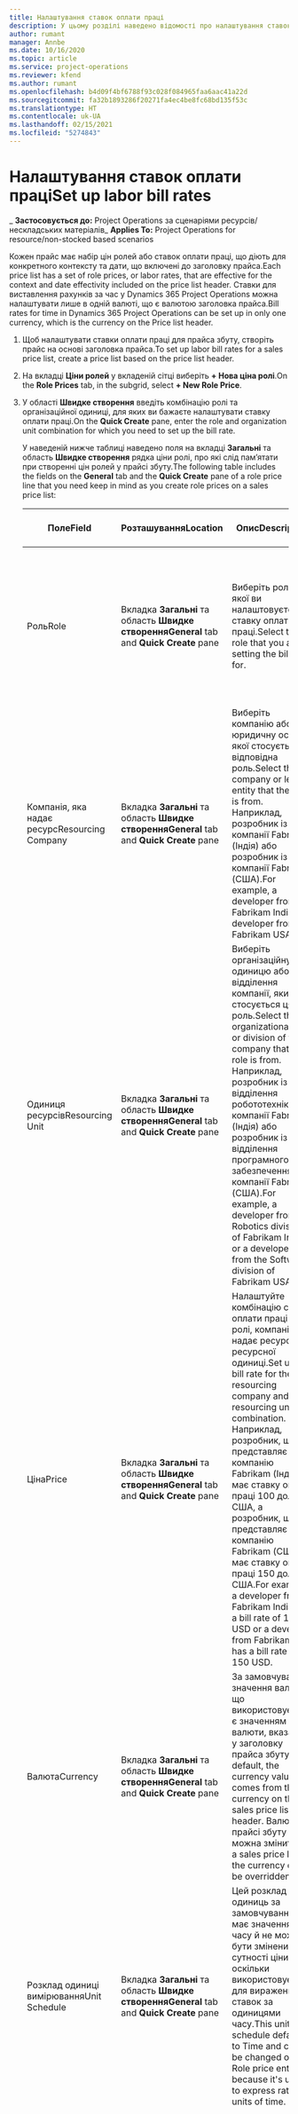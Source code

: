 ```yaml
---
title: Налаштування ставок оплати праці
description: У цьому розділі наведено відомості про налаштування ставок оплати праці в Project Operations.
author: rumant
manager: Annbe
ms.date: 10/16/2020
ms.topic: article
ms.service: project-operations
ms.reviewer: kfend
ms.author: rumant
ms.openlocfilehash: b4d09f4bf6788f93c028f084965faa6aac41a22d
ms.sourcegitcommit: fa32b1893286f20271fa4ec4be8fc68bd135f53c
ms.translationtype: HT
ms.contentlocale: uk-UA
ms.lasthandoff: 02/15/2021
ms.locfileid: "5274843"
---
```

# <a name="set-up-labor-bill-rates"></a><span data-ttu-id="a4d53-103">Налаштування ставок оплати праці</span><span class="sxs-lookup"><span data-stu-id="a4d53-103">Set up labor bill rates</span></span>

<span data-ttu-id="a4d53-104">_ **Застосовується до:** Project Operations за сценаріями ресурсів/нескладських матеріалів</span><span class="sxs-lookup"><span data-stu-id="a4d53-104">_ **Applies To:** Project Operations for resource/non-stocked based scenarios</span></span>

<span data-ttu-id="a4d53-105">Кожен прайс має набір цін ролей або ставок оплати праці, що діють для конкретного контексту та дати, що включені до заголовку прайса.</span><span class="sxs-lookup"><span data-stu-id="a4d53-105">Each price list has a set of role prices, or labor rates, that are effective for the context and date effectivity included on the price list header.</span></span> <span data-ttu-id="a4d53-106">Ставки для виставлення рахунків за час у Dynamics 365 Project Operations можна налаштувати лише в одній валюті, що є валютою заголовка прайса.</span><span class="sxs-lookup"><span data-stu-id="a4d53-106">Bill rates for time in Dynamics 365 Project Operations can be set up in only one currency, which is the currency on the Price list header.</span></span>

1. <span data-ttu-id="a4d53-107">Щоб налаштувати ставки оплати праці для прайса збуту, створіть прайс на основі заголовка прайса.</span><span class="sxs-lookup"><span data-stu-id="a4d53-107">To set up labor bill rates for a sales price list, create a price list based on the price list header.</span></span> 
2. <span data-ttu-id="a4d53-108">На вкладці **Ціни ролей** у вкладеній сітці виберіть **+ Нова ціна ролі**.</span><span class="sxs-lookup"><span data-stu-id="a4d53-108">On the **Role Prices** tab, in the subgrid, select **+ New Role Price**.</span></span> 
3. <span data-ttu-id="a4d53-109">У області **Швидке створення** введіть комбінацію ролі та організаційної одиниці, для яких ви бажаєте налаштувати ставку оплати праці.</span><span class="sxs-lookup"><span data-stu-id="a4d53-109">On the **Quick Create** pane, enter the role and organization unit combination for which you need to set up the bill rate.</span></span>

   <span data-ttu-id="a4d53-110">У наведеній нижче таблиці наведено поля на вкладці **Загальні** та область **Швидке створення** рядка ціни ролі, про які слід пам’ятати при створенні цін ролей у прайсі збуту.</span><span class="sxs-lookup"><span data-stu-id="a4d53-110">The following table includes the fields on the **General** tab and the **Quick Create** pane of a role price line that you need keep in mind as you create role prices on a sales price list:</span></span>

    | <span data-ttu-id="a4d53-111">Поле</span><span class="sxs-lookup"><span data-stu-id="a4d53-111">Field</span></span> | <span data-ttu-id="a4d53-112">Розташування</span><span class="sxs-lookup"><span data-stu-id="a4d53-112">Location</span></span> | <span data-ttu-id="a4d53-113">Опис</span><span class="sxs-lookup"><span data-stu-id="a4d53-113">Description</span></span> | <span data-ttu-id="a4d53-114">Вплив на наступні етапи</span><span class="sxs-lookup"><span data-stu-id="a4d53-114">Downstream impact</span></span> |
    | --- | --- | --- | --- |
    | <span data-ttu-id="a4d53-115">Роль</span><span class="sxs-lookup"><span data-stu-id="a4d53-115">Role</span></span> | <span data-ttu-id="a4d53-116">Вкладка **Загальні** та область **Швидке створення**</span><span class="sxs-lookup"><span data-stu-id="a4d53-116">**General** tab and **Quick Create** pane</span></span> | <span data-ttu-id="a4d53-117">Виберіть роль, для якої ви налаштовуєте ставку оплати праці.</span><span class="sxs-lookup"><span data-stu-id="a4d53-117">Select the role that you are setting the bill rate for.</span></span> | <span data-ttu-id="a4d53-118">Роль за очікуваним або фактичним показником буде зіставлятися з цим рядком для визначення ставки оплати праці ролі за замовчуванням.</span><span class="sxs-lookup"><span data-stu-id="a4d53-118">Role on the incoming estimate or actual will be matched against this line to default bill rate of the role.</span></span> |
    | <span data-ttu-id="a4d53-119">Компанія, яка надає ресурс</span><span class="sxs-lookup"><span data-stu-id="a4d53-119">Resourcing Company</span></span> | <span data-ttu-id="a4d53-120">Вкладка **Загальні** та область **Швидке створення**</span><span class="sxs-lookup"><span data-stu-id="a4d53-120">**General** tab and **Quick Create** pane</span></span> | <span data-ttu-id="a4d53-121">Виберіть компанію або юридичну особу, якої стосується відповідна роль.</span><span class="sxs-lookup"><span data-stu-id="a4d53-121">Select the company or legal entity that the role is from.</span></span> <span data-ttu-id="a4d53-122">Наприклад, розробник із компанії Fabrikam (Індія) або розробник із компанії Fabrikam (США).</span><span class="sxs-lookup"><span data-stu-id="a4d53-122">For example, a developer from Fabrikam India or a developer from Fabrikam USA.</span></span> | <span data-ttu-id="a4d53-123">Компанія, яка надає ресурс, за очікуваним або фактичним показником буде зіставлятися із цим рядком для визначення ставки оплати праці ролі за замовчуванням.</span><span class="sxs-lookup"><span data-stu-id="a4d53-123">The resourcing company on the incoming estimate or actual will be matched against this line to default the bill rate of the role.</span></span> |
    | <span data-ttu-id="a4d53-124">Одиниця ресурсів</span><span class="sxs-lookup"><span data-stu-id="a4d53-124">Resourcing Unit</span></span> | <span data-ttu-id="a4d53-125">Вкладка **Загальні** та область **Швидке створення**</span><span class="sxs-lookup"><span data-stu-id="a4d53-125">**General** tab and **Quick Create** pane</span></span> | <span data-ttu-id="a4d53-126">Виберіть організаційну одиницю або відділення компанії, яких стосується ця роль.</span><span class="sxs-lookup"><span data-stu-id="a4d53-126">Select the organizational unit or division of the company that the role is from.</span></span> <span data-ttu-id="a4d53-127">Наприклад, розробник із відділення робототехніки компанії Fabrikam (Індія) або розробник із відділення програмного забезпечення компанії Fabrikam (США).</span><span class="sxs-lookup"><span data-stu-id="a4d53-127">For example, a developer from the Robotics division of Fabrikam India or a developer from the Software division of Fabrikam USA.</span></span> | <span data-ttu-id="a4d53-128">Одиниця, яка надає ресурс, за очікуваним або фактичним показником буде зіставлятися із цим рядком для визначення ставки оплати праці ролі за замовчуванням.</span><span class="sxs-lookup"><span data-stu-id="a4d53-128">The resourcing unit on the incoming estimate or actual will be matched against this line to default the bill rate of the role.</span></span> |
    | <span data-ttu-id="a4d53-129">Ціна</span><span class="sxs-lookup"><span data-stu-id="a4d53-129">Price</span></span> | <span data-ttu-id="a4d53-130">Вкладка **Загальні** та область **Швидке створення**</span><span class="sxs-lookup"><span data-stu-id="a4d53-130">**General** tab and **Quick Create** pane</span></span> | <span data-ttu-id="a4d53-131">Налаштуйте комбінацію ставки оплати праці для ролі, компанії, яка надає ресурс, та ресурсної одиниці.</span><span class="sxs-lookup"><span data-stu-id="a4d53-131">Set up the bill rate for the role resourcing company and resourcing unit combination.</span></span> <span data-ttu-id="a4d53-132">Наприклад, розробник, що представляє компанію Fabrikam (Індія), має ставку оплати праці 100 дол. США, а розробник, що представляє компанію Fabrikam (США), має ставку оплати праці 150 дол. США.</span><span class="sxs-lookup"><span data-stu-id="a4d53-132">For example, a developer from Fabrikam India has a bill rate of 100 USD or a developer from Fabrikam USA has a bill rate of 150 USD.</span></span> | <span data-ttu-id="a4d53-133">Ця ціна — це ставка витрат за замовчуванням відносно ціни за одиницю продукції в рядку прогнозного кошторису або рядку фактичних даних для класу транзакцій часу.</span><span class="sxs-lookup"><span data-stu-id="a4d53-133">This price is the default bill rate on the per unit price of the incoming estimate or actual line for Time transaction class.</span></span> |
    | <span data-ttu-id="a4d53-134">Валюта</span><span class="sxs-lookup"><span data-stu-id="a4d53-134">Currency</span></span> | <span data-ttu-id="a4d53-135">Вкладка **Загальні** та область **Швидке створення**</span><span class="sxs-lookup"><span data-stu-id="a4d53-135">**General** tab and **Quick Create** pane</span></span>| <span data-ttu-id="a4d53-136">За замовчуванням значення валюти, що використовується, є значенням валюти, вказаним у заголовку прайса збуту.</span><span class="sxs-lookup"><span data-stu-id="a4d53-136">By default, the currency value comes from the currency on the sales price list header.</span></span> <span data-ttu-id="a4d53-137">Валюту в прайсі збуту не можна змінити.</span><span class="sxs-lookup"><span data-stu-id="a4d53-137">On a sales price list, the currency can't be overridden.</span></span> | <span data-ttu-id="a4d53-138">Ця валюта є валютою за замовчуванням щодо ціни за одиницю продукції, зазначеної в рядку вхідних фактичних даних збуту для класу транзакцій часу.</span><span class="sxs-lookup"><span data-stu-id="a4d53-138">This currency is the default currency on the per unit price of the incoming actual sales line for Time transaction class.</span></span> |
    | <span data-ttu-id="a4d53-139">Розклад одиниці вимірювання</span><span class="sxs-lookup"><span data-stu-id="a4d53-139">Unit Schedule</span></span> | <span data-ttu-id="a4d53-140">Вкладка **Загальні** та область **Швидке створення**</span><span class="sxs-lookup"><span data-stu-id="a4d53-140">**General** tab and **Quick Create** pane</span></span> | <span data-ttu-id="a4d53-141">Цей розклад одиниць за замовчуванням має значення часу й не може бути змінений для сутності ціни ролі, оскільки використовується для вираження ставок за одиницями часу.</span><span class="sxs-lookup"><span data-stu-id="a4d53-141">This unit schedule defaults to Time and can't be changed on the Role price entity because it's used to express rates by units of time.</span></span> | <span data-ttu-id="a4d53-142">Це поле не має впливу на низхідні процеси.</span><span class="sxs-lookup"><span data-stu-id="a4d53-142">There is no downstream impact for this field.</span></span> |
    | <span data-ttu-id="a4d53-143">Одиниця вимірювання</span><span class="sxs-lookup"><span data-stu-id="a4d53-143">Unit</span></span> | <span data-ttu-id="a4d53-144">Вкладка **Загальні** та область **Швидке створення**</span><span class="sxs-lookup"><span data-stu-id="a4d53-144">**General** tab and **Quick Create** pane</span></span> | <span data-ttu-id="a4d53-145">Значення одиниці береться з поля **Одиниця часу** в заголовку прайса збуту.</span><span class="sxs-lookup"><span data-stu-id="a4d53-145">The unit value comes from the **Time Unit** field on the sales price list header.</span></span> <span data-ttu-id="a4d53-146">Але це значення можна змінити.</span><span class="sxs-lookup"><span data-stu-id="a4d53-146">But the value can be overridden.</span></span> <span data-ttu-id="a4d53-147">Наприклад, ставка оплати праці розробника, що є представником компанії Fabrikam (Індія), становить 1000 дол. США за **Один робочий день у Індії**.</span><span class="sxs-lookup"><span data-stu-id="a4d53-147">For example, a developer from Fabrikam India has bill rate of 1000 USD per **India Day**.</span></span> <span data-ttu-id="a4d53-148">Ставка оплати праці розробника, що є представником компанії Fabrikam (США), становить 1500 дол. США за **Один робочий день у США**.</span><span class="sxs-lookup"><span data-stu-id="a4d53-148">A developer from Fabrikam USA has a bill rate of 1500 USD per **US Day**.</span></span> | <span data-ttu-id="a4d53-149">Коли ціна за замовчуванням за одиницю продукції береться із вхідного кошторису або рядка фактичних даних, система використовує систему одиниць і конвертування в базових одиницях для обчислення вартості на одиницю продукції з метою розрахунку ціни за одиницю продукції.</span><span class="sxs-lookup"><span data-stu-id="a4d53-149">When the per unit price defaults on an incoming estimate or actual line, the system uses the system of units and conversion in base units to calculate a per unit price.</span></span> <span data-ttu-id="a4d53-150">Наприклад, очікуваний показник становить 10 **Робочих днів у Індії** для розробника з Індії, а одиниця Робочого дня в Індії визначається як 10 годин.</span><span class="sxs-lookup"><span data-stu-id="a4d53-150">For example, the estimate is for 10 **India Days** worth of work for a Developer from India, and the unit India Day is defined as 10 hours.</span></span> <span data-ttu-id="a4d53-151">При ціноутворенні за цим рядком кошторису, програма розраховує ціну за одиницю в кошторисі як 1000 дол. США/10 годин = 100 дол. США/година.</span><span class="sxs-lookup"><span data-stu-id="a4d53-151">When pricing that estimate line, the application calculates the unit price on the estimate as 1000 USD/10 hours = 100 USD per hour.</span></span> |

## <a name="transfer-pricing-or-set-up-bill-rates-for-resources-from-other-organizational-units-or-divisions"></a><span data-ttu-id="a4d53-152">Перенесіть ціни або налаштуйте ставки оплати праці для ресурсів із інших організаційних ланок або підрозділів</span><span class="sxs-lookup"><span data-stu-id="a4d53-152">Transfer pricing or set up bill rates for resources from other organizational units or divisions</span></span> 

<span data-ttu-id="a4d53-153">Для роботи за проектами компанії, побудованими за принципом проектної роботи, часто використовують працівників інших юридичних осіб або інших підрозділів, що входять до складу основної юридичної особи.</span><span class="sxs-lookup"><span data-stu-id="a4d53-153">Project-based companies often use employees from different legal entities and different divisions within the legal entity to work on projects.</span></span> <span data-ttu-id="a4d53-154">Проект може виконувати певна юридична особа або підрозділ, але працівники або консультанти, задіяні на проектах, можуть бути як представниками однієї й тієї самої юридичної особи, так і представниками інших юридичних осіб.</span><span class="sxs-lookup"><span data-stu-id="a4d53-154">Projects can be executed from a certain legal entity and division while the employees or consultants that work on the projects could come from the same legal entity and division or from a different one.</span></span> <span data-ttu-id="a4d53-155">Для роботи за проектом також можуть поєднуватися працівники з різних юридичних осіб і відділень.</span><span class="sxs-lookup"><span data-stu-id="a4d53-155">The project could also be made up of a combination of people from different legal entities and divisions.</span></span> <span data-ttu-id="a4d53-156">У Project Operations юридична особа, що відповідає за виконання проекту, називається **Відповідальна компанія**, а відділення, що відповідає за виконання, має назву **Договірна одиниця**.</span><span class="sxs-lookup"><span data-stu-id="a4d53-156">In Project Operations, the legal entity that owns the delivery of the project is called the **Owning Company** and division that owns the delivery is called the **Contracting Unit**.</span></span> <span data-ttu-id="a4d53-157">Усі інші юридичні особи, що надають ресурси, називаються **Компаніями, які надають ресурси**, а відділення, що надають ресурси, називаються **Ресурсними одиницями**.</span><span class="sxs-lookup"><span data-stu-id="a4d53-157">All the other legal entities that provide resources are called **Resourcing Companies** and the divisions that provide resources are called **Resourcing Units**.</span></span> <span data-ttu-id="a4d53-158">Через різницю вартості робочої сили в різних регіонах світу та на різних ринках праці в усьому світі, ставки оплати праці також визначаються по-різному для різних географічних розташувань.</span><span class="sxs-lookup"><span data-stu-id="a4d53-158">Because of the differences in labor costs across various geographies and labor markets across the world, bill rates for labor are also set up differently for different geographies.</span></span>

<span data-ttu-id="a4d53-159">Наприклад, для розробника з підрозділу роботизації компанії Fabrikam (Індія), що працює за проектом у США, передбачено оплату за ставкою 100 дол. США за годину.</span><span class="sxs-lookup"><span data-stu-id="a4d53-159">For example, a developer from the Robotics division of Fabrikam India working on US project is billed at the rate of 100 USD per hour.</span></span> <span data-ttu-id="a4d53-160">Розробнику з підрозділу роботизації компанії Fabrikam (США), що працює над проектом у США, надається оплата за ставкою 150 дол. США за годину.</span><span class="sxs-lookup"><span data-stu-id="a4d53-160">A developer from the Robotics division of Fabrikam US working on US Project is billed at 150 USD per hour.</span></span> 

### <a name="example-set-up-a-bill-rate"></a><span data-ttu-id="a4d53-161">Приклад: налаштування ставки оплати праці</span><span class="sxs-lookup"><span data-stu-id="a4d53-161">Example: Set up a bill rate</span></span> 

1. <span data-ttu-id="a4d53-162">Створіть прайс збуту під назвою *Ставки оплати праці Fabrikam (США)* та задайте дати, протягом яких він є чинним.</span><span class="sxs-lookup"><span data-stu-id="a4d53-162">Create a sales price list called *Fabrikam US Bill Rates* and set the date effectivity.</span></span>
2. <span data-ttu-id="a4d53-163">У прайсі збуту введіть наведену далі інформацію про ставки.</span><span class="sxs-lookup"><span data-stu-id="a4d53-163">In the sales price list, enter the following rate information:</span></span>

    | <span data-ttu-id="a4d53-164">Роль</span><span class="sxs-lookup"><span data-stu-id="a4d53-164">Role</span></span> | <span data-ttu-id="a4d53-165">Компанія, яка надає ресурс</span><span class="sxs-lookup"><span data-stu-id="a4d53-165">Resourcing company</span></span> | <span data-ttu-id="a4d53-166">Одиниця ресурсів</span><span class="sxs-lookup"><span data-stu-id="a4d53-166">Resourcing unit</span></span> | <span data-ttu-id="a4d53-167">Ставка</span><span class="sxs-lookup"><span data-stu-id="a4d53-167">Bill rate</span></span> |
    | --- | --- | --- | --- |
    | <span data-ttu-id="a4d53-168">Для розробників</span><span class="sxs-lookup"><span data-stu-id="a4d53-168">Developer</span></span> | <span data-ttu-id="a4d53-169">Fabrikam (Індія)</span><span class="sxs-lookup"><span data-stu-id="a4d53-169">Fabrikam India</span></span> | <span data-ttu-id="a4d53-170">Відділення роботизації компанії Fabrikam (Індія)</span><span class="sxs-lookup"><span data-stu-id="a4d53-170">Fabrikam India - Robotics</span></span> | <span data-ttu-id="a4d53-171">$100</span><span class="sxs-lookup"><span data-stu-id="a4d53-171">$100</span></span> |
    | <span data-ttu-id="a4d53-172">Для розробників</span><span class="sxs-lookup"><span data-stu-id="a4d53-172">Developer</span></span> | <span data-ttu-id="a4d53-173">Fabrikam (Філіппіни)</span><span class="sxs-lookup"><span data-stu-id="a4d53-173">Fabrikam Philippines</span></span> | <span data-ttu-id="a4d53-174">Відділення роботизації компанії Fabrikam (Філіппіни)</span><span class="sxs-lookup"><span data-stu-id="a4d53-174">Fabrikam Philippines - Robotics</span></span> | <span data-ttu-id="a4d53-175">90 дол. США</span><span class="sxs-lookup"><span data-stu-id="a4d53-175">$90</span></span> |
    | <span data-ttu-id="a4d53-176">Для розробників</span><span class="sxs-lookup"><span data-stu-id="a4d53-176">Developer</span></span> | <span data-ttu-id="a4d53-177">Fabrikam (США)</span><span class="sxs-lookup"><span data-stu-id="a4d53-177">Fabrikam US</span></span> | <span data-ttu-id="a4d53-178">Відділення роботизації компанії Fabrikam (США)</span><span class="sxs-lookup"><span data-stu-id="a4d53-178">Fabrikam US - Robotics</span></span> | <span data-ttu-id="a4d53-179">150 дол. США</span><span class="sxs-lookup"><span data-stu-id="a4d53-179">$150</span></span> |

3. <span data-ttu-id="a4d53-180">Додайте прайс збуту **Ставки оплати праці Fabrikam (США)** до прайсу проекту проектного договору або до певного бізнес-партнера.</span><span class="sxs-lookup"><span data-stu-id="a4d53-180">Attach the sales price list, **Fabrikam US Bill rates** to the project price list of the project contract or to a certain account.</span></span>


[!INCLUDE[footer-include](../includes/footer-banner.md)]